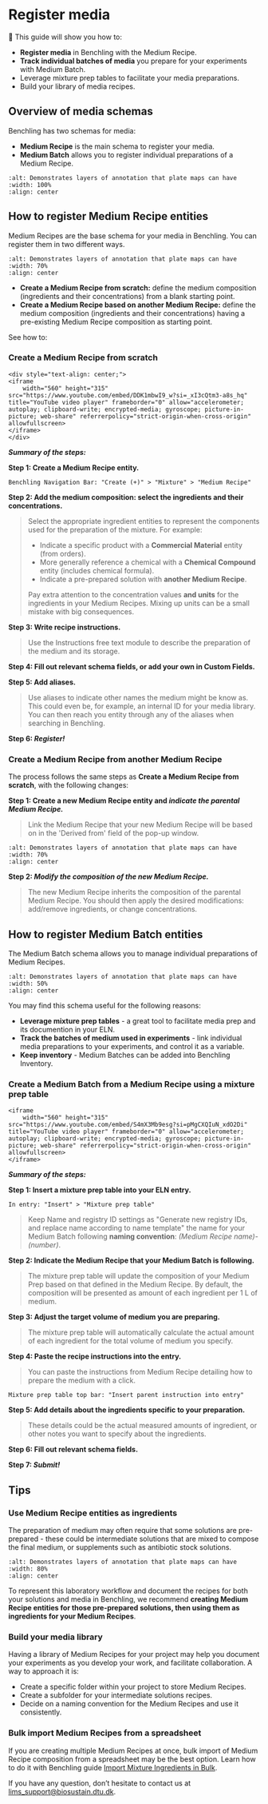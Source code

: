 # Register media

 🎯 This guide will show you how to:
- **Register media** in Benchling with the Medium Recipe.
- **Track individual batches of media** you prepare for your experiments with Medium Batch.
- Leverage mixture prep tables to facilitate your media preparations.
- Build your library of media recipes.

## Overview of media schemas

Benchling has two schemas for media:
- **Medium Recipe** is the main schema to register your media.
- **Medium Batch** allows you to register individual preparations of a Medium Recipe.

```{figure} ../_static/images/media-guide-1.jpg
:alt: Demonstrates layers of annotation that plate maps can have
:width: 100%
:align: center
```

## How to register Medium Recipe entities

Medium Recipes are the base schema for your media in Benchling. You can register them in two different ways.

```{figure} ../_static/images/media-guide-2.png
:alt: Demonstrates layers of annotation that plate maps can have
:width: 70%
:align: center
```

- **Create a Medium Recipe from scratch:** define the medium composition (ingredients and their concentrations) from a blank starting point.
- **Create a Medium Recipe based on another Medium Recipe:** define the medium composition (ingredients and their concentrations) having a pre-existing Medium Recipe composition as starting point.

See how to:

### Create a Medium Recipe from scratch

````{raw} html
<div style="text-align: center;">
<iframe
    width="560" height="315" src="https://www.youtube.com/embed/DDK1mbwI9_w?si=_xI3cQtm3-a8s_hq" title="YouTube video player" frameborder="0" allow="accelerometer; autoplay; clipboard-write; encrypted-media; gyroscope; picture-in-picture; web-share" referrerpolicy="strict-origin-when-cross-origin" allowfullscreen>
</iframe>
</div>
````

***Summary of the steps:***

**Step 1: Create a Medium Recipe entity.**
```
Benchling Navigation Bar: "Create (+)" > "Mixture" > "Medium Recipe"
```

**Step 2: Add the medium composition: select the ingredients and their concentrations.**

> Select the appropriate ingredient entities to represent the components used for the preparation of the mixture. For example:
> - Indicate a specific product with a **Commercial Material** entity (from orders).
> - More generally reference a chemical with a **Chemical Compound** entity (includes chemical formula).
> - Indicate a pre-prepared solution with **another Medium Recipe**.
>
> Pay extra attention to the concentration values **and units** for the ingredients in your Medium Recipes. Mixing up units can be a small mistake with big consequences.


**Step 3: Write recipe instructions.**

> Use the Instructions free text module to describe the preparation of the medium and its storage.

**Step 4: Fill out relevant schema fields, or add your own in Custom Fields.**

**Step 5: Add aliases.**

> Use aliases to indicate other names the medium might be know as. This could even be, for example, an internal ID for your media library. You can then reach you entity through any of the aliases when searching in Benchling.

**Step 6: *Register!***

### Create a Medium Recipe from another Medium Recipe

The process follows the same steps as **Create a Medium Recipe from scratch**, with the following changes:

**Step 1: Create a new Medium Recipe entity and *indicate the parental Medium Recipe.***

> Link the Medium Recipe that your new Medium Recipe will be based on in the 'Derived from' field of the pop-up window. 

```{figure} ../_static/images/media-guide-3.png
:alt: Demonstrates layers of annotation that plate maps can have
:width: 70%
:align: center
```

**Step 2: *Modify the composition of the new Medium Recipe.*** 

> The new Medium Recipe inherits the composition of the parental Medium Recipe. You should then apply the desired  modifications: add/remove ingredients, or change concentrations.  


## How to register Medium Batch entities
The Medium Batch schema allows you to manage individual preparations of Medium Recipes. 

```{figure} ../_static/images/media-guide-4.png
:alt: Demonstrates layers of annotation that plate maps can have
:width: 50%
:align: center
```

You may find this schema useful for the following reasons:
- **Leverage mixture prep tables** - a great tool to facilitate media prep and its documention in your ELN.
- **Track the batches of medium used in experiments** - link individual media preparations to your experiments, and control it as a variable.
- **Keep inventory** - Medium Batches can be added into Benchling Inventory.

### Create a Medium Batch from a Medium Recipe using a mixture prep table

````{raw} html
<iframe
    width="560" height="315" src="https://www.youtube.com/embed/S4mX3Mb9esg?si=pMgCXQIuN_xdO2Di" title="YouTube video player" frameborder="0" allow="accelerometer; autoplay; clipboard-write; encrypted-media; gyroscope; picture-in-picture; web-share" referrerpolicy="strict-origin-when-cross-origin" allowfullscreen>
</iframe>
````

***Summary of the steps:***

**Step 1: Insert a mixture prep table into your ELN entry.**
```
In entry: "Insert" > "Mixture prep table"
```
> Keep Name and registry ID settings as "Generate new registry IDs, and replace name according to name template" the name for your Medium Batch following **naming convention**: *(Medium Recipe name)*-*(number)*.

**Step 2: Indicate the Medium Recipe that your Medium Batch is following.**

> The mixture prep table will update the composition of your Medium Prep based on that defined in the Medium Recipe. By default, the composition will be presented as amount of each ingredient per 1 L of medium.

**Step 3: Adjust the target volume of medium you are preparing.**

> The mixture prep table will automatically calculate the actual amount of each ingredient for the total volume of medium you specify.

**Step 4: Paste the recipe instructions into the entry.**

> You can paste the instructions from Medium Recipe detailing how to prepare the medium with a click.

```
Mixture prep table top bar: "Insert parent instruction into entry"
```

**Step 5: Add details about the ingredients specific to your preparation.**

> These details could be the actual measured amounts of ingredient, or other notes you want to specify about the ingredients.

**Step 6: Fill out relevant schema fields.**

**Step 7: *Submit!***


## Tips

### Use Medium Recipe entities as ingredients
The preparation of medium may often require that some solutions are pre-prepared - these could be intermediate solutions that are mixed to compose the final medium, or supplements such as antibiotic stock solutions.

```{figure} ../_static/images/media-guide-5.png
:alt: Demonstrates layers of annotation that plate maps can have
:width: 80%
:align: center
```
To represent this laboratory workflow and document the recipes for both your solutions and media in Benchling, we recommend **creating Medium Recipe entities for those pre-prepared solutions, then using them as ingredients for your Medium Recipes**.


### Build your media library

Having a library of Medium Recipes for your project may help you document your experiments as you develop your work, and facilitate collaboration. A way to approach it is:

- Create a specific folder within your project to store Medium Recipes.
- Create a subfolder for your intermediate solutions recipes.
- Decide on a naming convention for the Medium Recipes and use it consistently.

### Bulk import Medium Recipes from a spreadsheet

If you are creating multiple Medium Recipes at once, bulk import of Medium Recipe composition from a spreadsheet may be the best option. Learn how to do it with Benchling guide [Import Mixture Ingredients in Bulk](https://help.benchling.com/hc/en-us/articles/9684226244621-Import-mixture-ingredients-in-bulk).


If you have any question, don’t hesitate to contact us at [lims_support@biosustain.dtu.dk](mailto:lims_support@biosustain.dtu.dk).

